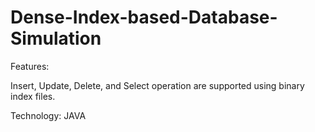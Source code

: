 # Dense-Index-based-Database-Simulation

Features:

Insert, Update, Delete, and Select operation are supported using binary index files.

Technology: JAVA
